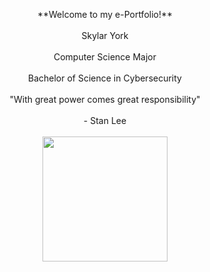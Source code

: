 <p align="center">
**Welcome to my e-Portfolio!** <br> <br>
Skylar York <br> <br>
Computer Science Major <br> <br>
Bachelor of Science in Cybersecurity <br> <br>
"With great power comes great responsibility" <br> <br>
- Stan Lee <br> <br>
<img src="https://github.com/SkylarYork/Skylar-York-Portfolio-2024-/assets/160919133/71db1925-9e68-4703-bd3e-04c7fafc1f91" width="200" height="200">
